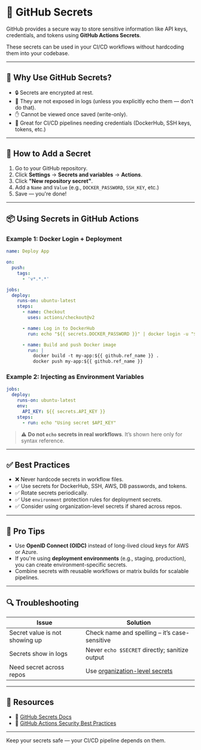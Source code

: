 # 🔐 GitHub Secrets

GitHub provides a secure way to store sensitive information like API keys, credentials, and tokens using **GitHub Actions Secrets**.

These secrets can be used in your CI/CD workflows without hardcoding them into your codebase.

---

## 🧠 Why Use GitHub Secrets?

- 🔒 Secrets are encrypted at rest.
- 🔐 They are not exposed in logs (unless you explicitly echo them — don't do that).
- ✋ Cannot be viewed once saved (write-only).
- 🧪 Great for CI/CD pipelines needing credentials (DockerHub, SSH keys, tokens, etc.)

---

## 🚀 How to Add a Secret

1. Go to your GitHub repository.
2. Click **Settings** → **Secrets and variables** → **Actions**.
3. Click **"New repository secret"**.
4. Add a `Name` and `Value` (e.g., `DOCKER_PASSWORD`, `SSH_KEY`, etc.)
5. Save — you're done!

---

## 📦 Using Secrets in GitHub Actions

### Example 1: Docker Login + Deployment

```yaml
name: Deploy App

on:
  push:
    tags:
      - 'v*.*.*'

jobs:
  deploy:
    runs-on: ubuntu-latest
    steps:
      - name: Checkout
        uses: actions/checkout@v2

      - name: Log in to DockerHub
        run: echo "${{ secrets.DOCKER_PASSWORD }}" | docker login -u "${{ secrets.DOCKER_USERNAME }}" --password-stdin

      - name: Build and push Docker image
        run: |
          docker build -t my-app:${{ github.ref_name }} .
          docker push my-app:${{ github.ref_name }}
```

### Example 2: Injecting as Environment Variables

```yaml
jobs:
  deploy:
    runs-on: ubuntu-latest
    env:
      API_KEY: ${{ secrets.API_KEY }}
    steps:
      - run: echo "Using secret $API_KEY"
```

> ⚠️ **Do not `echo` secrets in real workflows**. It’s shown here only for syntax reference.

---

## ✅ Best Practices

- ❌ Never hardcode secrets in workflow files.
- ✅ Use secrets for DockerHub, SSH, AWS, DB passwords, and tokens.
- ✅ Rotate secrets periodically.
- ✅ Use `environment` protection rules for deployment secrets.
- ✅ Consider using organization-level secrets if shared across repos.

---

## 🧰 Pro Tips

- Use **OpenID Connect (OIDC)** instead of long-lived cloud keys for AWS or Azure.
- If you're using **deployment environments** (e.g., staging, production), you can create environment-specific secrets.
- Combine secrets with reusable workflows or matrix builds for scalable pipelines.

---

## 🔍 Troubleshooting

| Issue                             | Solution                                               |
|----------------------------------|--------------------------------------------------------|
| Secret value is not showing up   | Check name and spelling – it’s case-sensitive          |
| Secrets show in logs             | Never `echo $SECRET` directly; sanitize output         |
| Need secret across repos         | Use [organization-level secrets](https://docs.github.com/en/actions/security-guides/encrypted-secrets#using-encrypted-secrets-in-a-multi-repository-workflow) |

---

## 🔗 Resources

- 📘 [GitHub Secrets Docs](https://docs.github.com/en/actions/security-guides/encrypted-secrets)
- 🔐 [GitHub Actions Security Best Practices](https://docs.github.com/en/actions/security-guides/security-hardening-for-github-actions)

---

Keep your secrets safe — your CI/CD pipeline depends on them.
